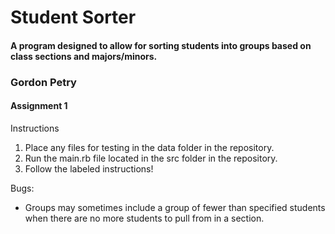 # Student Sorter
#### A program designed to allow for sorting students into groups based on class sections and majors/minors.

### Gordon Petry
#### Assignment 1

Instructions
1. Place any files for testing in the data folder in the repository.
2. Run the main.rb file located in the src folder in the repository.
3. Follow the labeled instructions!

Bugs:
* Groups may sometimes include a group of fewer than specified students when there are no more students to pull from in a section.
